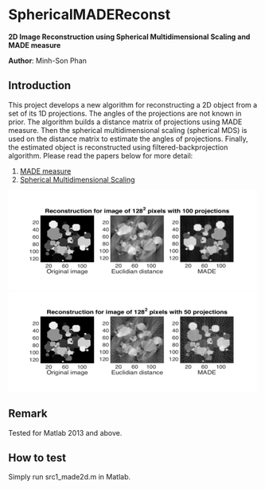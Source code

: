 # SphericalMADEReconst

**2D Image Reconstruction using Spherical Multidimensional Scaling and MADE measure**

**Author**: Minh-Son Phan

## Introduction

This project develops a new algorithm for reconstructing a 2D object from a set of its 1D projections. 
The angles of the projections are not known in prior.
The algorithm builds a distance matrix of projections using MADE measure. 
Then the spherical multidimensional scaling (spherical MDS) is used on the distance matrix to estimate the angles of projections.
Finally, the estimated object is reconstructed using filtered-backprojection algorithm.
Please read the papers below for more detail:

1. [MADE measure](http://ieeexplore.ieee.org/xpl/articleDetails.jsp?arnumber=7025348)
2. [Spherical Multidimensional Scaling](http://www.ncbi.nlm.nih.gov/pmc/articles/PMC2898708/)


<img src="result/128px_100prjs.png" width="500" height="200" />
<img src="result/128px_50prjs.png" width="500" height="200" />

## Remark 

Tested for Matlab 2013 and above.
 
## How to test

Simply run src1_made2d.m in Matlab.


